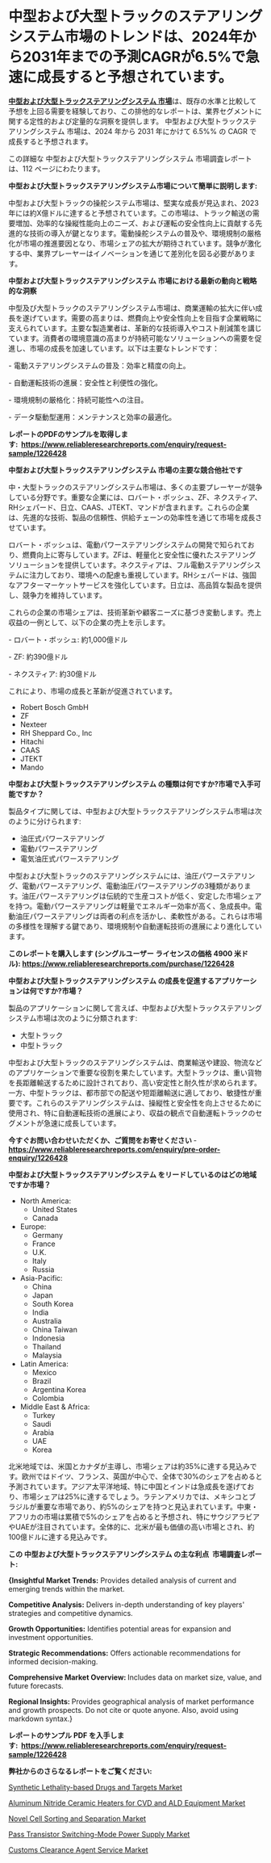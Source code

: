 <p><h1>中型および大型トラックのステアリングシステム市場のトレンドは、2024年から2031年までの予測CAGRが6.5%で急速に成長すると予想されています。</h1></p><p data-sourcepos="1:1-1:157"><strong><a href="https://www.reliableresearchreports.com/medium-and-heavy-duty-truck-steering-system-r1226428?utm_campaign=107&utm_medium=36&utm_source=Github&utm_content=ia&utm_term=08122024&utm_id=medium-and-heavy-duty-truck-steering-system">中型および大型トラックステアリングシステム 市場</a></strong>は、既存の水準と比較して予想を上回る需要を経験しており、この排他的なレポートは、業界セグメントに関する定性的および定量的な洞察を提供します。 中型および大型トラックステアリングシステム 市場は、2024 年から 2031 年にかけて 6.5%% の CAGR で成長すると予想されます。</p>
<p data-sourcepos="3:1-3:50">この詳細な 中型および大型トラックステアリングシステム 市場調査レポートは、112 ページにわたります。</p>
<p><strong>中型および大型トラックステアリングシステム市場について簡単に説明します:</strong></p>
<p><p>中型および大型トラックの操舵システム市場は、堅実な成長が見込まれ、2023年には約X億ドルに達すると予想されています。この市場は、トラック輸送の需要増加、効率的な操縦性能向上のニーズ、および運転の安全性向上に貢献する先進的な技術の導入が鍵となります。電動操舵システムの普及や、環境規制の厳格化が市場の推進要因となり、市場シェアの拡大が期待されています。競争が激化する中、業界プレーヤーはイノベーションを通じて差別化を図る必要があります。</p></p>
<p><strong>中型および大型トラックステアリングシステム 市場における最新の動向と戦略的な洞察</strong></p>
<p><p>中型及び大型トラックのステアリングシステム市場は、商業運輸の拡大に伴い成長を遂げています。需要の高まりは、燃費向上や安全性向上を目指す企業戦略に支えられています。主要な製造業者は、革新的な技術導入やコスト削減策を講じています。消費者の環境意識の高まりが持続可能なソリューションへの需要を促進し、市場の成長を加速しています。以下は主要なトレンドです：</p><p>- 電動ステアリングシステムの普及：効率と精度の向上。</p><p>- 自動運転技術の進展：安全性と利便性の強化。</p><p>- 環境規制の厳格化：持続可能性への注目。</p><p>- データ駆動型運用：メンテナンスと効率の最適化。</p></p>
<p><strong>レポートのPDFのサンプルを取得します</strong><strong>:&nbsp;&nbsp;<a href="https://www.reliableresearchreports.com/enquiry/request-sample/1226428?utm_campaign=107&utm_medium=36&utm_source=Github&utm_content=ia&utm_term=08122024&utm_id=medium-and-heavy-duty-truck-steering-system">https://www.reliableresearchreports.com/enquiry/request-sample/1226428</a></strong></p>
<p><strong>中型および大型トラックステアリングシステム 市場の主要な競合他社です</strong></p>
<p><p>中・大型トラックのステアリングシステム市場は、多くの主要プレーヤーが競争している分野です。重要な企業には、ロバート・ボッシュ、ZF、ネクスティア、RHシェパード、日立、CAAS、JTEKT、マンドが含まれます。これらの企業は、先進的な技術、製品の信頼性、供給チェーンの効率性を通じて市場を成長させています。</p><p>ロバート・ボッシュは、電動パワーステアリングシステムの開発で知られており、燃費向上に寄与しています。ZFは、軽量化と安全性に優れたステアリングソリューションを提供しています。ネクスティアは、フル電動ステアリングシステムに注力しており、環境への配慮も重視しています。RHシェパードは、強固なアフターマーケットサービスを強化しています。日立は、高品質な製品を提供し、競争力を維持しています。</p><p>これらの企業の市場シェアは、技術革新や顧客ニーズに基づき変動します。売上収益の一例として、以下の企業の売上を示します。</p><p>- ロバート・ボッシュ: 約1,000億ドル</p><p>- ZF: 約390億ドル</p><p>- ネクスティア: 約30億ドル</p><p>これにより、市場の成長と革新が促進されています。</p></p>
<p><ul><li>Robert Bosch GmbH</li><li>ZF</li><li>Nexteer</li><li>RH Sheppard Co., Inc</li><li>Hitachi</li><li>CAAS</li><li>JTEKT</li><li>Mando</li></ul></p>
<p><strong>中型および大型トラックステアリングシステム の種類は何ですか?市場で入手可能ですか？</strong></p>
<p>製品タイプに関しては、中型および大型トラックステアリングシステム市場は次のように分けられます:</p>
<p><ul><li>油圧式パワーステアリング</li><li>電動パワーステアリング</li><li>電気油圧式パワーステアリング</li></ul></p>
<p><p>中型および大型トラックのステアリングシステムには、油圧パワーステアリング、電動パワーステアリング、電動油圧パワーステアリングの3種類があります。油圧パワーステアリングは伝統的で生産コストが低く、安定した市場シェアを持つ。電動パワーステアリングは軽量でエネルギー効率が高く、急成長中。電動油圧パワーステアリングは両者の利点を活かし、柔軟性がある。これらは市場の多様性を理解する鍵であり、環境規制や自動運転技術の進展により進化しています。</p></p>
<p><strong>このレポートを購入します (シングルユーザー ライセンスの価格 4900 米ドル):&nbsp;<a href="https://www.reliableresearchreports.com/purchase/1226428?utm_campaign=107&utm_medium=36&utm_source=Github&utm_content=ia&utm_term=08122024&utm_id=medium-and-heavy-duty-truck-steering-system">https://www.reliableresearchreports.com/purchase/1226428</a></strong></p>
<p><strong>中型および大型トラックステアリングシステム の成長を促進するアプリケーションは何ですか?市場？</strong></p>
<p>製品のアプリケーションに関して言えば、中型および大型トラックステアリングシステム市場は次のように分類されます:</p>
<p><ul><li>大型トラック</li><li>中型トラック</li></ul></p>
<p><p>中型および大型トラックのステアリングシステムは、商業輸送や建設、物流などのアプリケーションで重要な役割を果たしています。大型トラックは、重い貨物を長距離輸送するために設計されており、高い安定性と耐久性が求められます。一方、中型トラックは、都市部での配送や短距離輸送に適しており、敏捷性が重要です。これらのステアリングシステムは、操縦性と安全性を向上させるために使用され、特に自動運転技術の進展により、収益の観点で自動運転トラックのセグメントが急速に成長しています。</p></p>
<p><strong>今すぐお問い合わせいただくか、ご質問をお寄せください</strong><strong>&nbsp;</strong>-<strong><a href="https://www.reliableresearchreports.com/enquiry/pre-order-enquiry/1226428?utm_campaign=107&utm_medium=36&utm_source=Github&utm_content=ia&utm_term=08122024&utm_id=medium-and-heavy-duty-truck-steering-system">https://www.reliableresearchreports.com/enquiry/pre-order-enquiry/1226428</a></strong></p>
<p><strong>中型および大型トラックステアリングシステム をリードしているのはどの地域ですか市場？</strong></p>
<p><ul>
    <li>
        North America:
        <ul>
            <li>United States</li>
            <li>Canada</li>
        </ul>
    </li>
    <li>
        Europe:
        <ul>
            <li>Germany</li>
            <li>France</li>
            <li>U.K.</li>
            <li>Italy</li>
            <li>Russia</li>
        </ul>
    </li>
    <li>
        Asia-Pacific:
        <ul>
            <li>China</li>
            <li>Japan</li>
            <li>South Korea</li>
            <li>India</li>
            <li>Australia</li>
            <li>China Taiwan</li>
            <li>Indonesia</li>
            <li>Thailand</li>
            <li>Malaysia</li>
        </ul>
    </li>
    <li>
        Latin America:
        <ul>
            <li>Mexico</li>
            <li>Brazil</li>
            <li>Argentina Korea</li>
            <li>Colombia</li>
        </ul>
    </li>
    <li>
        Middle East & Africa:
        <ul>
            <li>Turkey</li>
            <li>Saudi</li>
            <li>Arabia</li>
            <li>UAE</li>
            <li>Korea</li>
        </ul>
    </li>
    </ul></p>
<p><p>北米地域では、米国とカナダが主導し、市場シェアは約35%に達する見込みです。欧州ではドイツ、フランス、英国が中心で、全体で30%のシェアを占めると予測されています。アジア太平洋地域、特に中国とインドは急成長を遂げており、市場シェアは25%に達するでしょう。ラテンアメリカでは、メキシコとブラジルが重要な市場であり、約5%のシェアを持つと見込まれています。中東・アフリカの市場は累積で5%のシェアを占めると予想され、特にサウジアラビアやUAEが注目されています。全体的に、北米が最も価値の高い市場とされ、約100億ドルに達する見込みです。</p></p>
<p><strong>この 中型および大型トラックステアリングシステム の主な利点&nbsp; 市場調査レポート:</strong></p>
<p><strong>{Insightful Market Trends:</strong> Provides detailed analysis of current and emerging trends within the market.</p>
<p><strong>Competitive Analysis:</strong> Delivers in-depth understanding of key players' strategies and competitive dynamics.</p>
<p><strong>Growth Opportunities:</strong> Identifies potential areas for expansion and investment opportunities.</p>
<p><strong>Strategic Recommendations:</strong> Offers actionable recommendations for informed decision-making.</p>
<p><strong>Comprehensive Market Overview: </strong>Includes data on market size, value, and future forecasts.</p>
<p><strong>Regional Insights: </strong>Provides geographical analysis of market performance and growth prospects. Do not cite or quote anyone. Also, avoid using markdown syntax.}</p>
<p><strong>レポートのサンプル PDF を入手します:&nbsp;</strong><strong>&nbsp;<a href="https://www.reliableresearchreports.com/enquiry/request-sample/1226428?utm_campaign=107&utm_medium=36&utm_source=Github&utm_content=ia&utm_term=08122024&utm_id=medium-and-heavy-duty-truck-steering-system">https://www.reliableresearchreports.com/enquiry/request-sample/1226428</a></strong></p>
<p></p>
<p><strong>弊社からのさらなるレポートをご覧ください:</strong></p>
<p><p><a href="https://github.com/DianaWilson796/Market-Research-Report-List-1/blob/main/synthetic-lethality-based-drugs-and-targets-market.md?utm_campaign=107&utm_medium=36&utm_source=Github&utm_content=ia&utm_term=08122024&utm_id=medium-and-heavy-duty-truck-steering-system">Synthetic Lethality-based Drugs and Targets Market</a></p><p><a href="https://www.linkedin.com/pulse/the-sympatico-insight-9odme?utm_campaign=107&utm_medium=36&utm_source=Github&utm_content=ia&utm_term=08122024&utm_id=medium-and-heavy-duty-truck-steering-system">Aluminum Nitride Ceramic Heaters for CVD and ALD Equipment Market</a></p><p><a href="https://github.com/joannesouthgate/Market-Research-Report-List-5/blob/main/novel-cell-sorting-and-separation-market.md?utm_campaign=107&utm_medium=36&utm_source=Github&utm_content=ia&utm_term=08122024&utm_id=medium-and-heavy-duty-truck-steering-system">Novel Cell Sorting and Separation Market</a></p><p><a href="https://issuu.com/reportprime-2/docs/pass-transistor-switching-mode-power-supply-market?utm_campaign=107&utm_medium=36&utm_source=Github&utm_content=ia&utm_term=08122024&utm_id=medium-and-heavy-duty-truck-steering-system">Pass Transistor Switching-Mode Power Supply Market</a></p><p><a href="https://issuu.com/reportprime-2/docs/customs-clearance-agent-service-market-size-2030.p?utm_campaign=107&utm_medium=36&utm_source=Github&utm_content=ia&utm_term=08122024&utm_id=medium-and-heavy-duty-truck-steering-system">Customs Clearance Agent Service Market</a></p></p>